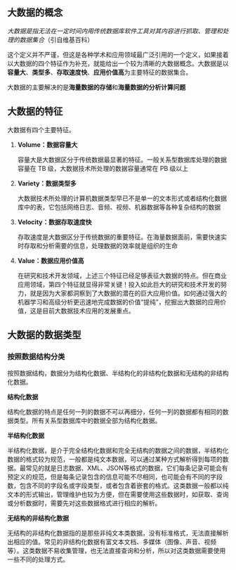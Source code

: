 ## 大数据的概念

*大数据是指无法在一定时间内用传统数据库软件工具对其内容进行抓取、管理和处理的数据集合*（引自维基百科）

这个定义并不严谨，但这是各种学术和应用领域最广泛引用的一个定义，如果接着以大数据的四个特征作为补充，就能给出一个较为清晰的大数据概念。大数据是以**容量大**、**类型多**、**存取速度快**、**应用价值高**为主要特征的数据集合。

大数据的主要解决的是**海量数据的存储**和**海量数据的分析计算问题**

## 大数据的特征

大数据有四个主要特征。

1. **Volume：数据容量大**

   容量大是大数据区分于传统数据最显著的特征。一般关系型数据库处理的数据容量在 TB 级，大数据技术所处理的数据容量通常在 PB 级以上

2. **Variety：数据类型多**

   大数据技术所处理的计算机数据类型早已不是单一的文本形式或者结构化数据库中的表，它包括网络日志、音频、视频、机器数据等各种复杂结构的数据

3. **Velocity：数据存取速度快**

   存取速度是大数据区分于传统数据的重要特征。在海量数据面前，需要快速实时存取和分析需要的信息，处理数据的效率就是组织的生命

4. **Value：数据应用价值高**

   在研究和技术开发领域，上述三个特征已经足够表征大数据的特点。但在商业应用领域，第四个特征就显得非常关键！投入如此巨大的研究和技术开发的努力，就是因为大家都洞察到了大数据的潜在的巨大应用价值。如何通过强大的机器学习和高级分析更迅速地完成数据的价值“提纯”，挖掘出大数据的应用价值，这是目前大数据技术应用的发展重点。

## 大数据的数据类型

### 按照数据结构分类

按照数据结构，数据分为结构化数据、半结构化的非结构化数据和无结构的非结构化数据。

**结构化数据**

结构化数据的特点是任何一列的数据不可以再细分，任何一列的数据都有相同的数据类型。所有关系型数据库中的数据全部为结构化数据。

**半结构化数据**

半结构化数据，是介于完全结构化数据和完全无结构的数据之间的数据，半结构化数据的格式较为规范，一般都是纯文本数据，可以通过某种方式解析得到每项的数据。最常见的就是日志数据、XML、JSON等格式的数据，它们每条记录可能会有预定义的规范，但是每条记录包含的信息可能不尽相同，也可能会有不同的字段数，包含不同的字段名或字段类型，或者包含着嵌套的格式。这类数据一般都以纯文本的形式输出，管理维护也较为方便，但在需要使用这些数据时，如获取、查询或分析数据时，需要先对这些数据格式进行相应的解析。

**无结构的非结构化数据**

无结构的非结构化数据指的是那些非纯文本类数据，没有标准格式，无法直接解析出相应的值。常见的非结构化数据有富文本文档、多媒体（图像、声音、视频等）。这类数据不易收集管理，也无法直接查询和分析，所以对这类数据需要使用一些不同的处理方式。